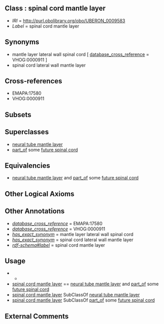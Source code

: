 
## Class : spinal cord mantle layer

 * *IRI* = http://purl.obolibrary.org/obo/UBERON_0009583
 * *Label* = spinal cord mantle layer

## Synonyms

 * mantle layer lateral wall spinal cord [ [database_cross_reference](../../ef/oboInOwl#hasDbXref.md) = VHOG:0000911 ]
 * spinal cord lateral wall mantle layer

## Cross-references

 * EMAPA:17580
 * VHOG:0000911

## Subsets


## Superclasses

 * [neural tube mantle layer](../../UBERON/61/UBERON_0004061.md)
 * [part_of](../../BFO/50/BFO_0000050.md) some [future spinal cord](../../UBERON/41/UBERON_0006241.md)

## Equivalencies

 * [neural tube mantle layer](../../UBERON/61/UBERON_0004061.md) and [part_of](../../BFO/50/BFO_0000050.md) some [future spinal cord](../../UBERON/41/UBERON_0006241.md)

## Other Logical Axioms


## Other Annotations

 * *[database_cross_reference](../../ef/oboInOwl#hasDbXref.md)* = EMAPA:17580
 * *[database_cross_reference](../../ef/oboInOwl#hasDbXref.md)* = VHOG:0000911
 * *[has_exact_synonym](../../ym/oboInOwl#hasExactSynonym.md)* = mantle layer lateral wall spinal cord
 * *[has_exact_synonym](../../ym/oboInOwl#hasExactSynonym.md)* = spinal cord lateral wall mantle layer
 * *[rdf-schema#label](../../el/rdf-schema#label.md)* = spinal cord mantle layer

## Usage

 * -
 * [spinal cord mantle layer](../../UBERON/83/UBERON_0009583.md) == [neural tube mantle layer](../../UBERON/61/UBERON_0004061.md) and [part_of](../../BFO/50/BFO_0000050.md) some [future spinal cord](../../UBERON/41/UBERON_0006241.md)
 * [spinal cord mantle layer](../../UBERON/83/UBERON_0009583.md) SubClassOf [neural tube mantle layer](../../UBERON/61/UBERON_0004061.md)
 * [spinal cord mantle layer](../../UBERON/83/UBERON_0009583.md) SubClassOf [part_of](../../BFO/50/BFO_0000050.md) some [future spinal cord](../../UBERON/41/UBERON_0006241.md)

## External Comments

